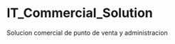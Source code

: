 IT_Commercial_Solution
======================

Solucion comercial de punto de venta y administracion
